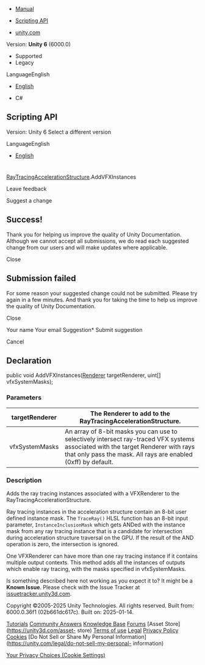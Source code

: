 [ ]()

  * [Manual](../Manual/index.html)
  * [Scripting API](../ScriptReference/index.html)

  * [unity.com](https://unity.com/)

Version: **Unity 6** (6000.0)

  * Supported
  * Legacy

LanguageEnglish

  * [English]()

  * C#

[ ](https://docs.unity3d.com)

## Scripting API

Version: Unity 6 Select a different version

LanguageEnglish

  * [English]()

#
[RayTracingAccelerationStructure](Rendering.RayTracingAccelerationStructure.html).AddVFXInstances

Leave feedback

Suggest a change

## Success!

Thank you for helping us improve the quality of Unity Documentation. Although
we cannot accept all submissions, we do read each suggested change from our
users and will make updates where applicable.

Close

## Submission failed

For some reason your suggested change could not be submitted. Please <a>try
again</a> in a few minutes. And thank you for taking the time to help us
improve the quality of Unity Documentation.

Close

Your name Your email Suggestion* Submit suggestion

Cancel

[ ]()

## Declaration

public void AddVFXInstances([Renderer](Renderer.html) targetRenderer, uint[]
vfxSystemMasks);

### Parameters

targetRenderer | The Renderer to add to the RayTracingAccelerationStructure.  
---|---  
vfxSystemMasks | An array of 8-bit masks you can use to selectively intersect ray-traced VFX systems associated with the target Renderer with rays that only pass the mask. All rays are enabled (0xff) by default.  
  
### Description

Adds the ray tracing instances associated with a VFXRenderer to the
RayTracingAccelerationStructure.

Ray tracing instances in the acceleration structure contain an 8-bit user
defined instance mask. The `TraceRay()` HLSL function has an 8-bit input
parameter, `InstanceInclusionMask` which gets ANDed with the instance mask
from any ray tracing instance that is a candidate for intersection during
acceleration structure traversal on the GPU. If the result of the AND
operation is zero, the intersection is ignored.  
  
One VFXRenderer can have more than one ray tracing instance if it contains
multiple output contexts. This method adds all the instances of outputs which
enable ray tracing, with the masks specified in vfxSystemMasks.

Is something described here not working as you expect it to? It might be a
**Known Issue**. Please check with the Issue Tracker at
[issuetracker.unity3d.com](https://issuetracker.unity3d.com).

Copyright ©2005-2025 Unity Technologies. All rights reserved. Built from:
6000.0.36f1 (02b661dc617c). Built on: 2025-01-14.

[Tutorials](https://unity3d.com/learn) [Community
Answers](https://answers.unity3d.com) [Knowledge
Base](https://support.unity3d.com/hc/en-us)
[Forums](https://forum.unity3d.com) [Asset Store](https://unity3d.com/asset-
store) [Terms of use](https://docs.unity3d.com/Manual/TermsOfUse.html)
[Legal](https://unity.com/legal) [Privacy
Policy](https://unity.com/legal/privacy-policy)
[Cookies](https://unity.com/legal/cookie-policy) [Do Not Sell or Share My
Personal Information](https://unity.com/legal/do-not-sell-my-personal-
information)

[Your Privacy Choices (Cookie Settings)](javascript:void\(0\);)


